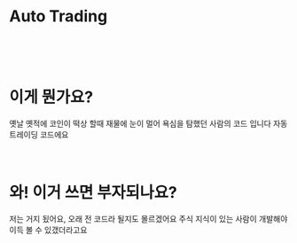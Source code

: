 # Auto Trading<br><br><br>


  
# 이게 뭔가요?
옛날 옛적에 코인이 떡상 할때 재물에 눈이 멀어 욕심을 탐했던 사람의 코드 입니다
자동 트레이딩 코드에요<br><br><br>


  
# 와! 이거 쓰면 부자되나요?

저는 거지 됬어요, 오래 전 코드라 될지도 몰르겠어요
주식 지식이 있는 사람이 개발해야 이득 볼 수 있갰더라고요<br><br><br>



